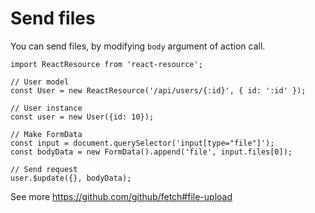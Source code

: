 # Send files

You can send files, by modifying `body` argument of action call.

```
import ReactResource from 'react-resource';

// User model
const User = new ReactResource('/api/users/{:id}', { id: ':id' });

// User instance
const user = new User({id: 10});

// Make FormData
const input = document.querySelector('input[type="file"]');
const bodyData = new FormData().append('file', input.files[0]);

// Send request
user.$update({}, bodyData);
```
See more https://github.com/github/fetch#file-upload
